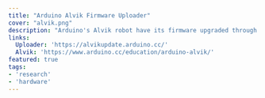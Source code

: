 ```yaml
---
title: "Arduino Alvik Firmware Uploader"
cover: "alvik.png"
description: "Arduino's Alvik robot have its firmware upgraded through web serial on a website I developed for Arduino."
links:
  Uploader: 'https://alvikupdate.arduino.cc/'
  Alvik: 'https://www.arduino.cc/education/arduino-alvik/'
featured: true
tags:
- 'research'
- 'hardware'
---
```

